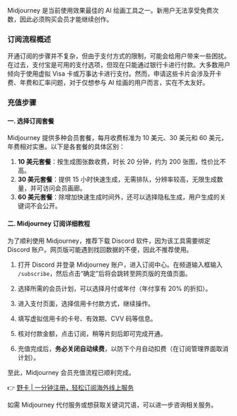 Midjourney 是当前使用效果最佳的 AI 绘画工具之一。新用户无法享受免费次数，因此必须购买会员才能继续创作。

### 订阅流程概述

开通订阅的步骤并不复杂，但由于支付方式的限制，可能会给用户带来一些困扰。在过去，支付宝是可用的支付选项，但现在只能通过银行卡进行付款。大多数用户倾向于使用虚拟 Visa 卡或万事达卡进行支付。然而，申请这些卡片会涉及开卡费、年费和汇率问题，对于仅想参与 AI 绘画的用户而言，实在不太友好。

### 充值步骤

#### 一. 选择订阅套餐

Midjourney 提供多种会员套餐，每月收费标准为 10 美元、30 美元和 60 美元，年费相对实惠。以下是各套餐的具体区别：

1. **10 美元套餐**：按生成图张数收费，时长 20 分钟，约为 200 张图，性价比不高。
2. **30 美元套餐**：提供 15 小时快速生成，无需排队，分辨率较高，无限生成数量，并可访问会员画廊。
3. **60 美元套餐**：除增加快速生成时间外，还可以选择隐私生成，用户生成的关键词不会公开。

#### 二. Midjourney 订阅详细教程

为了顺利使用 Midjourney，推荐下载 Discord 软件，因为该工具需要绑定 Discord 账户。网页版可能遇到找回数据的不便，因此不推荐使用。

1. 打开 Discord 并登录 Midjourney 账户，进入订阅中心。在频道输入框输入 `/subscribe`，然后点击“确定”后将会跳转至网页版的充值页面。
   
2. 选择所需的会员计划，可以选择月付或年付（年付享有 20% 的折扣）。
   
3. 进入支付页面，选择信用卡付款方式，继续操作。

4. 填写虚拟信用卡的卡号、有效期、CVV 码等信息。

5. 核对付款金额，点击订阅，稍等片刻后即可完成开通。

6. 充值完成后，**务必关闭自动续费**，以防下个月自动扣费（在订阅管理界面取消计划）。

至此，Midjourney 会员充值流程已顺利完成。

👉 [野卡 | 一分钟注册，轻松订阅海外线上服务](https://bit.ly/bewildcard)

如需 Midjourney 代付服务或想获取关键词咒语，可以进一步咨询相关服务。